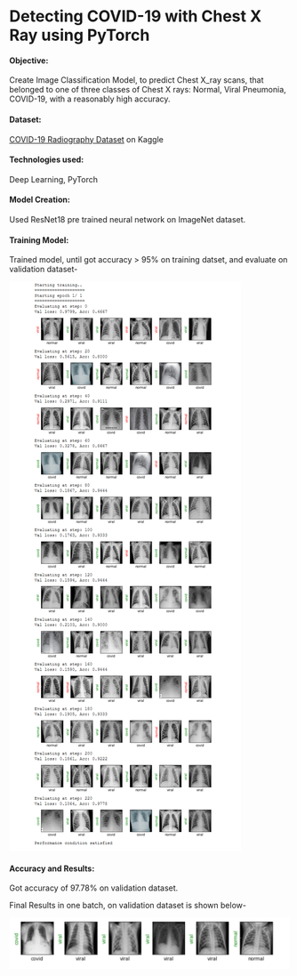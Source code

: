 # Detecting COVID-19 with Chest X Ray using PyTorch

#### Objective:

Create Image Classification Model, to predict Chest X_ray scans, that belonged to one of three classes of Chest X rays: Normal, Viral Pneumonia, COVID-19, with a reasonably high accuracy.

#### Dataset:
[COVID-19 Radiography Dataset](https://www.kaggle.com/tawsifurrahman/covid19-radiography-database) on Kaggle

#### Technologies used:
Deep Learning, PyTorch

#### Model Creation:
Used ResNet18 pre trained neural network on ImageNet dataset.

#### Training Model:
Trained model, until got accuracy > 95% on training datset, and evaluate on validation dataset-

![alt text](https://github.com/rickhagwal/Covid19_Image_classification/blob/master/images/trained_model_imgs.PNG)


#### Accuracy and Results:

Got accuracy of 97.78% on validation dataset.

Final Results in one batch, on validation dataset is shown below-

![alt text](https://github.com/rickhagwal/Covid19_Image_classification/blob/master/images/final_res.PNG)

